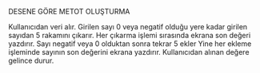 DESENE GÖRE METOT OLUŞTURMA

Kullanıcıdan veri alır. 
Girilen sayı 0 veya negatif olduğu yere kadar girilen sayıdan 5 rakamını çıkarır. 
Her çıkarma işlemi sırasında ekrana son değeri yazdırır. 
Sayı negatif veya 0 olduktan sonra tekrar 5 ekler 
Yine her ekleme işleminde sayının son değerini ekrana yazdırır.
Kullanıcıdan alınan değere gelince durur.
